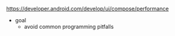 https://developer.android.com/develop/ui/compose/performance

* goal
  * avoid common programming pitfalls
